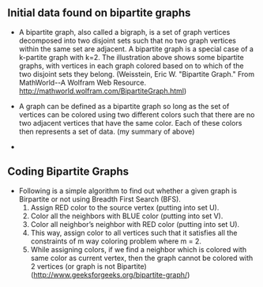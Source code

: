 ## Initial data found on bipartite graphs
- A bipartite graph, also called a bigraph, is a set of graph vertices decomposed into two disjoint sets such that no two graph vertices within the same set are adjacent. A bipartite graph is a special case of a k-partite graph with k=2. The illustration above shows some bipartite graphs, with vertices in each graph colored based on to which of the two disjoint sets they belong. (Weisstein, Eric W. "Bipartite Graph." From MathWorld--A Wolfram Web Resource. http://mathworld.wolfram.com/BipartiteGraph.html)

- A graph can be defined as a bipartite graph so long as the set of vertices can be colored using two different colors such that there are no two adjacent vertices that have the same color.  Each of these colors then represents a set of data. (my summary of above)

- 

## Coding Bipartite Graphs
- Following is a simple algorithm to find out whether a given graph is Birpartite or not using Breadth First Search (BFS).
  1.	Assign RED color to the source vertex (putting into set U).
  2.	Color all the neighbors with BLUE color (putting into set V).
  3.	Color all neighbor’s neighbor with RED color (putting into set U).
  4.	This way, assign color to all vertices such that it satisfies all the constraints of m way coloring problem where m = 2.
  5. While assigning colors, if we find a neighbor which is colored with same color as current vertex, then the graph cannot be colored with 2 vertices (or graph is not Bipartite)
  (http://www.geeksforgeeks.org/bipartite-graph/)

